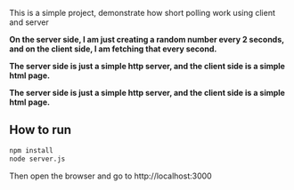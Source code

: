 This is a simple project, demonstrate how short polling work using client and server

**On the server side, I am just creating a random number every 2 seconds, and on the client side, I am fetching that every second.**

**The server side is just a simple http server, and the client side is a simple html page.**

**The server side is just a simple http server, and the client side is a simple html page.**

## How to run

```bash
npm install
node server.js
```

Then open the browser and go to http://localhost:3000



